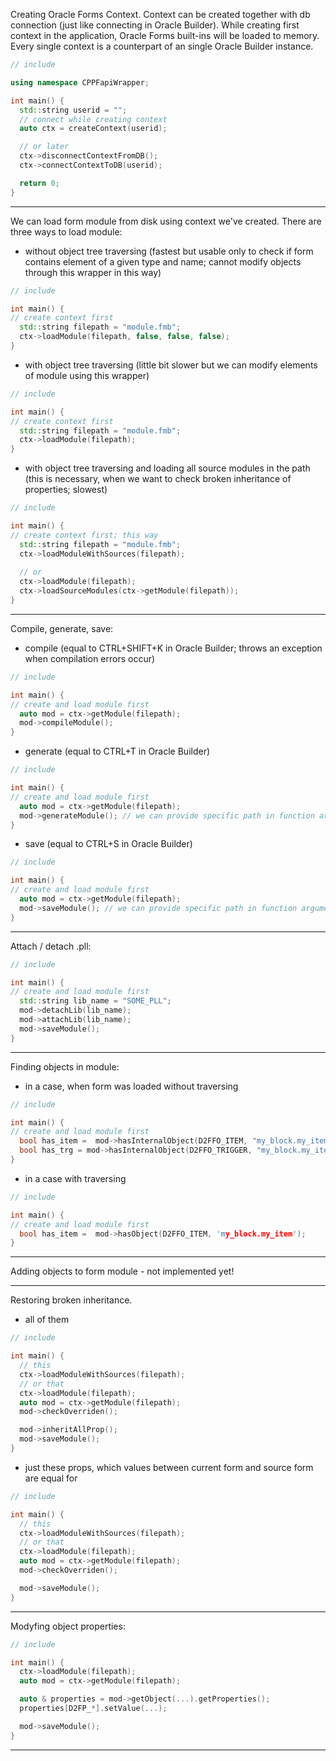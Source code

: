 Creating Oracle Forms Context. Context can be created together with db connection (just like connecting in Oracle Builder). While creating first context in the application, Oracle Forms built-ins will be loaded to memory. Every single context is a counterpart of an single Oracle Builder instance.

```C++
// include

using namespace CPPFapiWrapper;

int main() {
  std::string userid = "";
  // connect while creating context
  auto ctx = createContext(userid);

  // or later
  ctx->disconnectContextFromDB();
  ctx->connectContextToDB(userid);

  return 0;
}
```

---

We can load form module from disk using context we've created. There are three ways to load module:

- without object tree traversing (fastest but usable only to check if form contains element of a given type and name; cannot modify objects through this wrapper in this way)

```C++
// include

int main() {
// create context first
  std::string filepath = "module.fmb";
  ctx->loadModule(filepath, false, false, false);
}
```

- with object tree traversing (little bit slower but we can modify elements of module using this wrapper)

```C++
// include

int main() {
// create context first
  std::string filepath = "module.fmb";
  ctx->loadModule(filepath);
}
```
- with object tree traversing and loading all source modules in the path (this is necessary, when we want to check broken inheritance of properties; slowest)

```C++
// include

int main() {
// create context first; this way 
  std::string filepath = "module.fmb";
  ctx->loadModuleWithSources(filepath);
  
  // or
  ctx->loadModule(filepath);
  ctx->loadSourceModules(ctx->getModule(filepath));
}
```

---

Compile, generate, save:

- compile (equal to CTRL+SHIFT+K in Oracle Builder; throws an exception when compilation errors occur)

```C++
// include

int main() {
// create and load module first
  auto mod = ctx->getModule(filepath);
  mod->compileModule();
}
```

- generate (equal to CTRL+T in Oracle Builder)

```C++
// include

int main() {
// create and load module first
  auto mod = ctx->getModule(filepath);
  mod->generateModule(); // we can provide specific path in function argument
}
```

- save (equal to CTRL+S in Oracle Builder)

```C++
// include

int main() {
// create and load module first
  auto mod = ctx->getModule(filepath);
  mod->saveModule(); // we can provide specific path in function argument
}
```

---

Attach / detach .pll:

```C++
// include

int main() {
// create and load module first
  std::string lib_name = "SOME_PLL";
  mod->detachLib(lib_name);
  mod->attachLib(lib_name);
  mod->saveModule();
}
```

---

Finding objects in module:

- in a case, when form was loaded without traversing

```C++
// include

int main() {
// create and load module first
  bool has_item =  mod->hasInternalObject(D2FFO_ITEM, "my_block.my_item");
  bool has_trg = mod->hasInternalObject(D2FFO_TRIGGER, "my_block.my_item.my_trg");
}
```

- in a case with traversing

```C++
// include

int main() {
// create and load module first
  bool has_item =  mod->hasObject(D2FFO_ITEM, 'my_block.my_item');
}
```

---

Adding objects to form module - not implemented yet!

---

Restoring broken inheritance.

- all of them

```C++
// include

int main() {
  // this
  ctx->loadModuleWithSources(filepath);
  // or that
  ctx->loadModule(filepath);
  auto mod = ctx->getModule(filepath);
  mod->checkOverriden();

  mod->inheritAllProp();
  mod->saveModule();
}
```

- just these props, which values between current form and source form are equal for

```C++
// include

int main() {
  // this
  ctx->loadModuleWithSources(filepath);
  // or that
  ctx->loadModule(filepath);
  auto mod = ctx->getModule(filepath);
  mod->checkOverriden();

  mod->saveModule();
}
```

---

Modyfing object properties:

```C++
// include

int main() {
  ctx->loadModule(filepath);
  auto mod = ctx->getModule(filepath);

  auto & properties = mod->getObject(...).getProperties();
  properties[D2FP_*].setValue(...);

  mod->saveModule();
}
```

---

